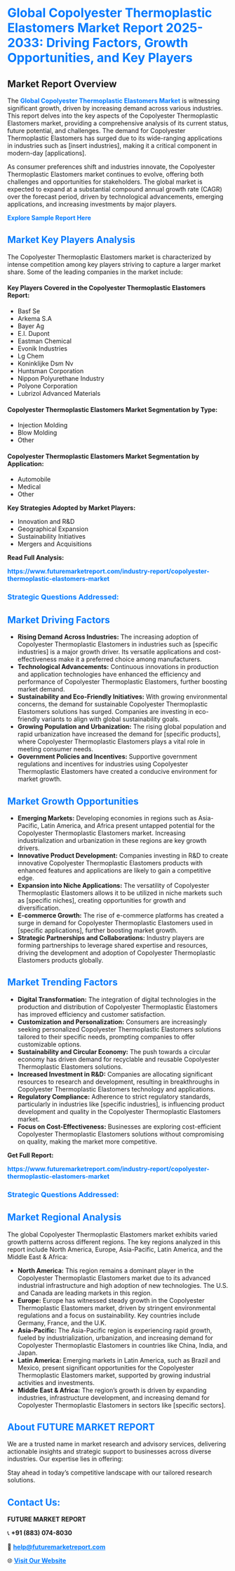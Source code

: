 <h1 style="color: #007BFF;">Global Copolyester Thermoplastic Elastomers Market Report 2025-2033: Driving Factors, Growth Opportunities, and Key Players</h1>

<section id="overview">
<h2>Market Report Overview</h2>
<p>The <a href="https://www.futuremarketreport.com/industry-report/copolyester-thermoplastic-elastomers-market" style="color: #007BFF; text-decoration: none;"><strong>Global Copolyester Thermoplastic Elastomers Market</strong></a> is witnessing significant growth, driven by increasing demand across various industries. This report delves into the key aspects of the Copolyester Thermoplastic Elastomers market, providing a comprehensive analysis of its current status, future potential, and challenges. The demand for Copolyester Thermoplastic Elastomers has surged due to its wide-ranging applications in industries such as [insert industries], making it a critical component in modern-day [applications].</p>
<p>As consumer preferences shift and industries innovate, the Copolyester Thermoplastic Elastomers market continues to evolve, offering both challenges and opportunities for stakeholders. The global market is expected to expand at a substantial compound annual growth rate (CAGR) over the forecast period, driven by technological advancements, emerging applications, and increasing investments by major players.</p>
</section>

<section id="overview">
<p><a href="https://www.futuremarketreport.com/request-sample/reportId=30033" style="color: #007BFF; text-decoration: none;"><strong>Explore Sample Report Here</strong></a></p>
</section>

<section id="key-players">
<h2 style="color: #007BFF;">Market Key Players Analysis</h2>
<p>The Copolyester Thermoplastic Elastomers market is characterized by intense competition among key players striving to capture a larger market share. Some of the leading companies in the market include:</p>
<h4>Key Players Covered in the Copolyester Thermoplastic Elastomers Report:</h4>
<ul><li>Basf Se</li><li>Arkema S.A</li><li>Bayer Ag</li><li>E.I. Dupont</li><li>Eastman Chemical</li><li>Evonik Industries</li><li>Lg Chem</li><li>Koninklijke Dsm Nv</li><li>Huntsman Corporation</li><li>Nippon Polyurethane Industry</li><li>Polyone Corporation</li><li>Lubrizol Advanced Materials</li></ul>
<h4>Copolyester Thermoplastic Elastomers Market Segmentation by Type:</h4>
<ul><li>Injection Molding</li><li>Blow Molding</li><li>Other</li></ul>

<h4>Copolyester Thermoplastic Elastomers Market Segmentation by Application:</h4>
<ul><li>Automobile</li><li>Medical</li><li>Other</li></ul>
<p><strong>Key Strategies Adopted by Market Players:</strong></p>
<ul>
<li>Innovation and R&D</li>
<li>Geographical Expansion</li>
<li>Sustainability Initiatives</li>
<li>Mergers and Acquisitions</li>
</ul>
</section>

<section>
<p><strong>Read Full Analysis: </strong></p><a href="https://www.futuremarketreport.com/industry-report/copolyester-thermoplastic-elastomers-market" style="color: #007BFF; text-decoration: none;"><strong>https://www.futuremarketreport.com/industry-report/copolyester-thermoplastic-elastomers-market</strong></a>
<h3 style="color: #007BFF;">Strategic Questions Addressed:</h3>
</section>

<section id="driving-factors">
<h2 style="color: #007BFF;">Market Driving Factors</h2>
<ul>
<li><strong>Rising Demand Across Industries:</strong> The increasing adoption of Copolyester Thermoplastic Elastomers in industries such as [specific industries] is a major growth driver. Its versatile applications and cost-effectiveness make it a preferred choice among manufacturers.</li>
<li><strong>Technological Advancements:</strong> Continuous innovations in production and application technologies have enhanced the efficiency and performance of Copolyester Thermoplastic Elastomers, further boosting market demand.</li>
<li><strong>Sustainability and Eco-Friendly Initiatives:</strong> With growing environmental concerns, the demand for sustainable Copolyester Thermoplastic Elastomers solutions has surged. Companies are investing in eco-friendly variants to align with global sustainability goals.</li>
<li><strong>Growing Population and Urbanization:</strong> The rising global population and rapid urbanization have increased the demand for [specific products], where Copolyester Thermoplastic Elastomers plays a vital role in meeting consumer needs.</li>
<li><strong>Government Policies and Incentives:</strong> Supportive government regulations and incentives for industries using Copolyester Thermoplastic Elastomers have created a conducive environment for market growth.</li>
</ul>
</section>

<section id="growth-opportunities">
<h2 style="color: #007BFF;">Market Growth Opportunities</h2>
<ul>
<li><strong>Emerging Markets:</strong> Developing economies in regions such as Asia-Pacific, Latin America, and Africa present untapped potential for the Copolyester Thermoplastic Elastomers market. Increasing industrialization and urbanization in these regions are key growth drivers.</li>
<li><strong>Innovative Product Development:</strong> Companies investing in R&D to create innovative Copolyester Thermoplastic Elastomers products with enhanced features and applications are likely to gain a competitive edge.</li>
<li><strong>Expansion into Niche Applications:</strong> The versatility of Copolyester Thermoplastic Elastomers allows it to be utilized in niche markets such as [specific niches], creating opportunities for growth and diversification.</li>
<li><strong>E-commerce Growth:</strong> The rise of e-commerce platforms has created a surge in demand for Copolyester Thermoplastic Elastomers used in [specific applications], further boosting market growth.</li>
<li><strong>Strategic Partnerships and Collaborations:</strong> Industry players are forming partnerships to leverage shared expertise and resources, driving the development and adoption of Copolyester Thermoplastic Elastomers products globally.</li>
</ul>
</section>

<section id="trending-factors">
<h2 style="color: #007BFF;">Market Trending Factors</h2>
<ul>
<li><strong>Digital Transformation:</strong> The integration of digital technologies in the production and distribution of Copolyester Thermoplastic Elastomers has improved efficiency and customer satisfaction.</li>
<li><strong>Customization and Personalization:</strong> Consumers are increasingly seeking personalized Copolyester Thermoplastic Elastomers solutions tailored to their specific needs, prompting companies to offer customizable options.</li>
<li><strong>Sustainability and Circular Economy:</strong> The push towards a circular economy has driven demand for recyclable and reusable Copolyester Thermoplastic Elastomers solutions.</li>
<li><strong>Increased Investment in R&D:</strong> Companies are allocating significant resources to research and development, resulting in breakthroughs in Copolyester Thermoplastic Elastomers technology and applications.</li>
<li><strong>Regulatory Compliance:</strong> Adherence to strict regulatory standards, particularly in industries like [specific industries], is influencing product development and quality in the Copolyester Thermoplastic Elastomers market.</li>
<li><strong>Focus on Cost-Effectiveness:</strong> Businesses are exploring cost-efficient Copolyester Thermoplastic Elastomers solutions without compromising on quality, making the market more competitive.</li>
</ul>
</section>

<section>
<p><strong>Get Full Report: </strong></p><a href="https://www.futuremarketreport.com/industry-report/copolyester-thermoplastic-elastomers-market" style="color: #007BFF; text-decoration: none;"><strong>https://www.futuremarketreport.com/industry-report/copolyester-thermoplastic-elastomers-market</strong></a>
<h3 style="color: #007BFF;">Strategic Questions Addressed:</h3>
</section>


<section id="regional-analysis">
<h2 style="color: #007BFF;">Market Regional Analysis</h2>
<p>The global Copolyester Thermoplastic Elastomers market exhibits varied growth patterns across different regions. The key regions analyzed in this report include North America, Europe, Asia-Pacific, Latin America, and the Middle East & Africa:</p>
<ul>
<li><strong>North America:</strong> This region remains a dominant player in the Copolyester Thermoplastic Elastomers market due to its advanced industrial infrastructure and high adoption of new technologies. The U.S. and Canada are leading markets in this region.</li>
<li><strong>Europe:</strong> Europe has witnessed steady growth in the Copolyester Thermoplastic Elastomers market, driven by stringent environmental regulations and a focus on sustainability. Key countries include Germany, France, and the U.K.</li>
<li><strong>Asia-Pacific:</strong> The Asia-Pacific region is experiencing rapid growth, fueled by industrialization, urbanization, and increasing demand for Copolyester Thermoplastic Elastomers in countries like China, India, and Japan.</li>
<li><strong>Latin America:</strong> Emerging markets in Latin America, such as Brazil and Mexico, present significant opportunities for the Copolyester Thermoplastic Elastomers market, supported by growing industrial activities and investments.</li>
<li><strong>Middle East & Africa:</strong> The region’s growth is driven by expanding industries, infrastructure development, and increasing demand for Copolyester Thermoplastic Elastomers in sectors like [specific sectors].</li>
</ul>
</section>

<footer>
<h2 style="color: #007BFF;">About FUTURE MARKET REPORT</h2>
<p>We are a trusted name in market research and advisory services, delivering actionable insights and strategic support to businesses across diverse industries. Our expertise lies in offering:</p>

<p>Stay ahead in today’s competitive landscape with our tailored research solutions.</p>

<h2 style="color: #007BFF;">Contact Us:</h2>
<p><strong>FUTURE MARKET REPORT</strong></p>
<p>📞 <strong>+91 (883) 074-8030</strong></p>
<p>📧 <strong><a href="mailto:help@futuremarketreport.com" style="color: #007BFF;">help@futuremarketreport.com</a></strong></p>
<p>🌐 <strong><a href="https://www.futuremarketreport.com/" style="color: #007BFF;">Visit Our Website</a></strong></p>
</footer>